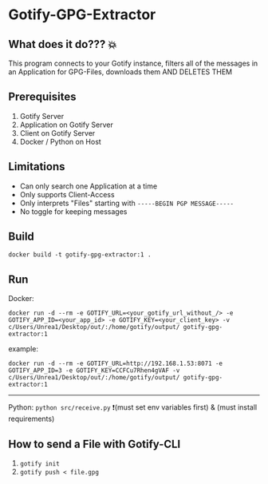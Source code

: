 # Gotify-GPG-Extractor

## What does it do??? :boom:

This program connects to your Gotify instance, filters all of the messages in an Application for GPG-Files, downloads them AND DELETES THEM

## Prerequisites

1. Gotify Server
2. Application on Gotify Server
3. Client on Gotify Server
4. Docker / Python on Host

## Limitations

- Can only search one Application at a time
- Only supports Client-Access
- Only interprets "Files" starting with `-----BEGIN PGP MESSAGE-----`
- No toggle for keeping messages


## Build

`docker build -t gotify-gpg-extractor:1 .`

## Run

Docker:

`docker run -d --rm -e GOTIFY_URL=<your_gotify_url_without_/> -e GOTIFY_APP_ID=<your_app_id> -e GOTIFY_KEY=<your_client_key> -v c/Users/Unrea1/Desktop/out/:/home/gotify/output/ gotify-gpg-extractor:1`

example:

`docker run -d --rm -e GOTIFY_URL=http://192.168.1.53:8071 -e GOTIFY_APP_ID=3 -e GOTIFY_KEY=CCFCu7Rhen4gVAF -v c/Users/Unrea1/Desktop/out/:/home/gotify/output/ gotify-gpg-extractor:1`

---

Python:
`python src/receive.py`
:exclamation:(must set env variables first) & (must install requirements)

## How to send a File with Gotify-CLI

1. `gotify init`
2. `gotify push < file.gpg` 
